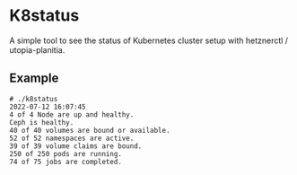 # K8status

A simple tool to see the status of Kubernetes cluster setup with hetznerctl / utopia-planitia.

## Example
```
# ./k8status
2022-07-12 16:07:45
4 of 4 Node are up and healthy.
Ceph is healthy.
40 of 40 volumes are bound or available.
52 of 52 namespaces are active.
39 of 39 volume claims are bound.
250 of 250 pods are running.
74 of 75 jobs are completed.
```
